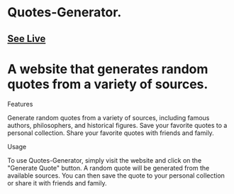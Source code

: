 # Quotes-Generator.

## [See Live](https://stardust130.github.io/Quotes-Generator./)

# A website that generates random quotes from a variety of sources.

Features

Generate random quotes from a variety of sources, including famous authors, philosophers, and historical figures.
Save your favorite quotes to a personal collection.
Share your favorite quotes with friends and family.

Usage


To use Quotes-Generator, simply visit the website and click on the "Generate Quote" button. A random quote will be generated from the available sources. You can then save the quote to your personal collection or share it with friends and family.
